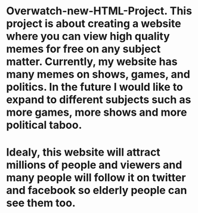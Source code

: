 # Overwatch-new-HTML-Project. This project is about creating a website where you can view high quality memes for free on any subject matter. Currently, my website has many memes on shows, games, and politics. In the future I would like to expand to different subjects such as more games, more shows and more political taboo.
# Idealy, this website will attract millions of people and viewers and many people will follow it on twitter and facebook so elderly people can see them too.
